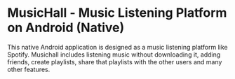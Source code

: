 # MusicHall - Music Listening Platform on Android (Native)

This native Android application is designed as a music listening platform like Spotify. 
Musichall includes listening music without downloading it, adding friends, create playlists, share that playlists with the other users and many other features.
